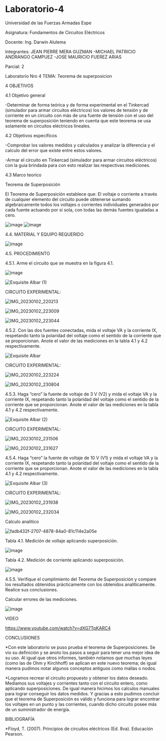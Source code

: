 # Laboratorio-4

Universidad de las Fuerzas Armadas Espe

Asignatura: Fundamentos de Circuitos Eléctricos

Docente: Ing. Darwin Alulema

Integrantes: JEAN PIERRE MERA GUZMAN -MICHAEL PATRICIO ANDRANGO CAMPUEZ -JOSE MAURICIO FUEREZ ARIAS

Parcial: 2

Laboratorio Nro 4 TEMA: Teorema de superposicion 

4 OBJETIVOS

4.1 Objetivo general

-Determinar de forma teórica y de forma experimental en el Tinkercad (simulador para armar circuitos eléctricos) los valores de tensión y de corriente en un circuito con más de una fuente de tensión con el uso del teorema de superposición teniendo en cuenta que este teorema se usa solamente en circuitos eléctricos lineales.

4.2 Objetivos específicos

-Comprobar los valores medidos y calculados y analizar la diferencia y el calculo del error que existe entre estos valores.

-Armar el circuito en Tinkercad (simulador para armar circuitos eléctricos) con la guia brindada para con esto realizar las respectivas mediciones.

4.3 Marco teorico

Teorema de Superposición

El Teorema de Superposición establece que: El voltaje o corriente a través de cualquier elemento del circuito puede obtenerse sumando algebraicamente todos los voltajes o corrientes individuales generados por cada fuente actuando por sí sola, con todas las demás fuentes igualadas a cero.


![image](https://user-images.githubusercontent.com/104911658/210368100-db423c44-f1d4-4c9d-a4c7-a9432558a90c.png)
![image](https://user-images.githubusercontent.com/104911658/210368228-ccf7a644-4e05-440b-9c01-7f9fa6edd151.png)


4.4. MATERIAL Y EQUIPO REQUERIDO

![image](https://user-images.githubusercontent.com/107088999/210293297-50da8df1-6dde-40e0-9135-db8a4c9e85c8.png)


4.5. PROCEDIMIENTO

4.5.1. Arme el circuito que se muestra en la figura 4.1.

![image](https://user-images.githubusercontent.com/107088999/210282614-2bd91cba-b44f-4030-92d5-18894729a33f.png)


![Exquisite Albar (1)](https://user-images.githubusercontent.com/107088999/210282695-549fce43-ed2e-4231-866e-30e5b85e2057.png)

CIRCUITO EXPERIMENTAL:

![IMG_20230102_220213](https://user-images.githubusercontent.com/117534483/210302896-1eb210ab-7e4e-404b-b981-0cd1eb256b74.jpg)

![IMG_20230102_223009](https://user-images.githubusercontent.com/117534483/210302898-a3c5f396-eddc-48c3-b929-8ebd5baa377c.jpg)

![IMG_20230102_223044](https://user-images.githubusercontent.com/117534483/210302900-6ace5216-a5a9-420b-b5c4-b2837afd32ba.jpg)

4.5.2. Con las dos fuentes conectadas, mida el voltaje VA y la corriente IX, respetando tanto la polaridad del voltaje como el sentido de la corriente que se proporcionan. Anote el valor de las mediciones en la tabla 4.1 y 4.2 respectivamente.

![Exquisite Albar](https://user-images.githubusercontent.com/107088999/210282552-959f34d0-5374-4df6-966b-d2f8e6f43c06.png)

CIRCUITO EXPERIMENTAL:

![IMG_20230102_223224](https://user-images.githubusercontent.com/117534483/210302949-7a999cbe-8f8d-40be-b710-79275014d64b.jpg)

![IMG_20230102_230804](https://user-images.githubusercontent.com/117534483/210302950-0d1276de-ef01-48a7-bae2-a9ceb98fb879.jpg)

4.5.3. Haga “cero” la fuente de voltaje de 3 V (V2) y mida el voltaje VA y la corriente IX, respetando tanto la polaridad del voltaje como el sentido de la corriente que se proporcionan. Anote el valor de las mediciones en la tabla 4.1 y 4.2 respectivamente.

![Exquisite Albar (2)](https://user-images.githubusercontent.com/107088999/210283897-5319a940-8f46-4dbe-b2ca-aa96d8d86dba.png)

CIRCUITO EXPERIMENTAL:

![IMG_20230102_231506](https://user-images.githubusercontent.com/117534483/210302980-08572d45-3731-4ed0-a095-1a3eabe8d4c3.jpg)

![IMG_20230102_231627](https://user-images.githubusercontent.com/117534483/210401079-87d8af21-f05e-46a2-8fa1-e0ce253958ec.jpeg)

4.5.4. Haga “cero” la fuente de voltaje de 10 V (V1) y mida el voltaje VA y la corriente IX, respetando tanto la polaridad del voltaje como el sentido de la corriente que se proporcionan. Anote el valor de las mediciones en la tabla 4.1 y 4.2 respectivamente.

![Exquisite Albar (3)](https://user-images.githubusercontent.com/107088999/210284373-53410567-3ebe-4e0c-a4d6-0787d4d0f662.png)

CIRCUITO EXPERIMENTAL:

![IMG_20230102_231938](https://user-images.githubusercontent.com/117534483/210303002-66799553-e916-48d4-8e5b-2bf3608e931f.jpg)

![IMG_20230102_232034](https://user-images.githubusercontent.com/117534483/210303005-e8ccb0ce-ca37-4d4c-b1d6-27df4fe94a7f.jpg)

Calculo analitico

 ![fadb432f-2707-4878-84a0-81c114e2a05e](https://user-images.githubusercontent.com/107088999/210293156-dfa11ff4-d312-43bc-aa63-19084958befc.jpg)


Tabla 4.1. Medición de voltaje aplicando superposición.

![image](https://user-images.githubusercontent.com/107088999/210388499-06dce17d-9f53-49c9-bb4a-4707b6e6ce94.png)


Tabla 4.2. Medición de corriente aplicando superposición.

![image](https://user-images.githubusercontent.com/107088999/210388522-268a1e3e-b5d3-4ecf-9dad-ef89a6572125.png)

4.5.5. Verifique el cumplimiento del Teorema de Superposición y compare los
resultados obtenidos prácticamente con los obtenidos analíticamente. Realice sus
conclusiones.

Calcular errores de las mediciones.

![image](https://user-images.githubusercontent.com/107088999/210391602-93f2ef2d-ba65-4ee4-8c80-307f56c35fe4.png)


VIDEO

https://www.youtube.com/watch?v=dXG7TpKARC4

CONCLUSIONES

*Con este laboratorio se puso prueba el teorema de Superposiciones. Se vio su definición y se anoto los pasos a seguir para tener una mejor idea de su uso. Al igual que otros informes, también notamos que muchas leyes (como las de Ohm y Kirchhoff) se aplican en este nuevo teorema; de igual manera pudimos notar algunos conceptos antiguos como mallas o nodos.

*Logramos recrear el circuito propuesto y obtener los datos deseado. Mediamos sus voltajes y corrientes tanto con el circuito entero, como aplicando superposiciones. De igual manera hicimos los calculos manuales para lograr conseguir los datos medidos. Y gracias a esto pudimos concluir que el teorema de Superposición es válido y funciona para lograr encontrar los voltajes en un punto y las corrientes, cuando dicho circuito posee más de un suministrador de energía.

BIBLIOGRAFÍA

*Floyd, T. (2007). Principios de circuitos eléctricos (Ed. 8va). Educación Pearson.
